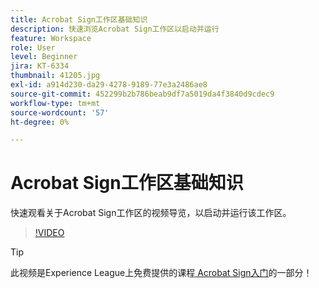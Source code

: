 ```yaml
---
title: Acrobat Sign工作区基础知识
description: 快速浏览Acrobat Sign工作区以启动并运行
feature: Workspace
role: User
level: Beginner
jira: KT-6334
thumbnail: 41205.jpg
exl-id: a914d230-da29-4278-9189-77e3a2486ae8
source-git-commit: 452299b2b786beab9df7a5019da4f3840d9cdec9
workflow-type: tm+mt
source-wordcount: '57'
ht-degree: 0%

---
```


# Acrobat Sign工作区基础知识

快速观看关于Acrobat Sign工作区的视频导览，以启动并运行该工作区。

>[!VIDEO](https://video.tv.adobe.com/v/41205?quality=12&learn=on&hidetitle=true)

>[!TIP]
>
>此视频是Experience League上免费提供的课程[ Acrobat Sign入门](https://experienceleague.adobe.com/?recommended=Sign-U-1-2020.1)的一部分！

